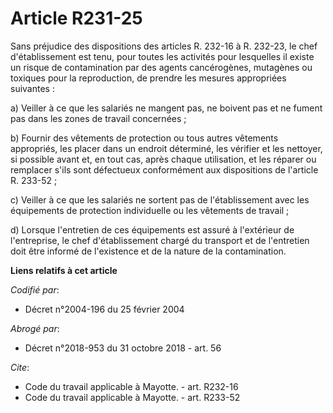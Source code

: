 # Article R231-25

Sans préjudice des dispositions des articles R. 232-16 à R. 232-23, le chef d'établissement est tenu, pour toutes les
activités pour lesquelles il existe un risque de contamination par des agents cancérogènes, mutagènes ou toxiques pour la
reproduction, de prendre les mesures appropriées suivantes : 

a) Veiller à ce que les salariés ne mangent pas, ne boivent pas et ne fument pas dans les zones de travail concernées ; 

b) Fournir des vêtements de protection ou tous autres vêtements appropriés, les placer dans un endroit déterminé, les
vérifier et les nettoyer, si possible avant et, en tout cas, après chaque utilisation, et les réparer ou remplacer s'ils sont
défectueux conformément aux dispositions de l'article R. 233-52 ; 

c) Veiller à ce que les salariés ne sortent pas de l'établissement avec les équipements de protection individuelle ou les
vêtements de travail ; 

d) Lorsque l'entretien de ces équipements est assuré à l'extérieur de l'entreprise, le chef d'établissement chargé du
transport et de l'entretien doit être informé de l'existence et de la nature de la contamination.

**Liens relatifs à cet article**

_Codifié par_:

  - Décret n°2004-196 du 25 février 2004

_Abrogé par_:

  - Décret n°2018-953 du 31 octobre 2018 - art. 56

_Cite_:

  - Code du travail applicable à Mayotte. - art. R232-16
  - Code du travail applicable à Mayotte. - art. R233-52
